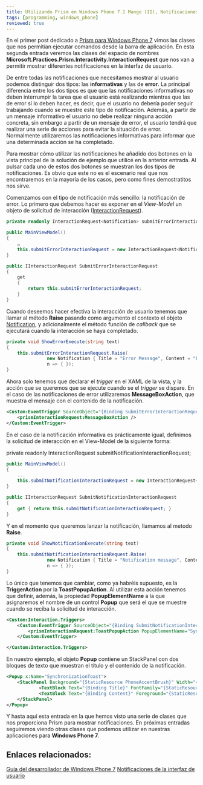 ```yaml
---
title: Utilizando Prism en Windows Phone 7.1 Mango (II), Notificaciones
tags: [programming, windows_phone]
reviewed: true
---
```

En el primer post dedicado a [Prism para Windows Phone 7](/utilizando-prism-en-windows-phone-7-1-mango-i/) vimos las clases que nos permitían ejecutar comandos desde la barra de aplicación. En esta segunda entrada veremos las clases del espacio de nombres **Microsoft.Practices.Prism.Interactivity.InteractionRequest** que nos van a permitir mostrar diferentes notificaciones en la interfaz de usuario.

De entre todas las notificaciones que necesitamos mostrar al usuario podemos distinguir dos tipos: las **informativas** y las de **error**. La principal diferencia entre los dos tipos es que que las notificaciones informativas no deben interrumpir la tarea que el usuario está realizando mientras que las de error sí lo deben hacer, es decir, que el usuario no debería poder seguir trabajando cuando se muestre este tipo de notificación. Además, a partir de un mensaje informativo el usuario no debe realizar ninguna acción concreta, sin embargo a partir de un mensaje de error, el usuario tendrá que realizar una serie de acciones para evitar la situación de error. Normalmente utilizaremos las notificaciones informativas para informar que una determinada acción se ha completado.

Para mostrar cómo utilizar las notificaciones he añadido dos botones en la vista principal de la solución de ejemplo que utilicé en la anterior entrada. Al pulsar cada uno de estos dos botones se muestran los dos tipos de notificaciones. Es obvio que este no es el escenario real que nos encontraremos en la mayoría de los casos, pero como fines demostratitos nos sirve.

Comenzamos con el tipo de notificación más sencillo: la notificación de error. Lo primero que debemos hacer es exponer en el _View-Model_ un objeto de solicitud de interacción ([InteractionRequest](http://msdn.microsoft.com/en-us/library/gg431432(v=PandP.39).aspx)).

```cs
private readonly InteractionRequest<Notification> submitErrorInteractionRequest;

public MainViewModel() 
{ 
    … 
    this.submitErrorInteractionRequest = new InteractionRequest<Notification>(); 
}

public IInteractionRequest SubmitErrorInteractionRequest 
{ 
    get 
    { 
        return this.submitErrorInteractionRequest; 
    } 
}
```
Cuando deseemos hacer efectiva la interacción de usuario tenemos que llamar al método **Raise** pasando como argumento el contexto el objeto [Notification](http://msdn.microsoft.com/en-us/library/microsoft.practices.prism.interactivity.interactionrequest.notification(v=pandp.39).aspx), y adicionalmente el método función de _callback_ que se ejecutará cuando la interacción se haya completado.

```cs
private void ShowErrorExecute(string text)
{
    this.submitErrorInteractionRequest.Raise(
               new Notification { Title = "Error Message", Content = "Este es un mensaje que bloquea la acción del usuario." },
               n => { });
}
```

Ahora solo tenemos que declarar el _trigger_ en el XAML de la vista, y la acción que se queremos que se ejecute cuando se el _trigger_ se dispare. En el caso de las notificaciones de error utilizaremos **MessageBoxAction**, que muestra el mensaje con el contenido de la notificación.

```xml
<Custom:EventTrigger SourceObject="{Binding SubmitErrorInteractionRequest}" EventName="Raised">
    <prismInteractionRequest:MessageBoxAction />
</Custom:EventTrigger>
```

En el caso de la notificación informativa es prácticamente igual, definimos la solicitud de interacción en el View-Model de la siguiente forma:

private readonly InteractionRequest<Notification> submitNotificationInteractionRequest;

```cs
public MainViewModel()
{
    ...
    this.submitNotificationInteractionRequest = new InteractionRequest<Notification>();
}

public IInteractionRequest SubmitNotificationInteractionRequest
{
    get { return this.submitNotificationInteractionRequest; }
}
```

Y en el momento que queremos lanzar la notificación, llamamos al metodo **Raise**.

```cs
private void ShowNotificationExecute(string text)
{
    this.submitNotificationInteractionRequest.Raise(
               new Notification { Title = "Notification message", Content = "Este es un mensaje que no bloquea la acción del usuario y desaparece a los 6 segundos." },
               n => { });
}
```

Lo único que tenemos que cambiar, como ya habréis supuesto, es la **TriggerAction** por la **ToastPopupAction**. Al utilizar esta acción tenemos que definir, además, la propiedad **PopupElementName** a la que asignaremos el nombre de un control **Popup** que será el que se muestre cuando se reciba la solicitud de interacción.

```xml
<Custom:Interaction.Triggers>
    <Custom:EventTrigger SourceObject="{Binding SubmitNotificationInteractionRequest}" EventName="Raised">
        <prismInteractionRequest:ToastPopupAction PopupElementName="SynchronizationToast" />
    </Custom:EventTrigger>

</Custom:Interaction.Triggers>
```

En nuestro ejemplo, el objeto **Popup** contiene un StackPanel con dos bloques de texto que muestran el título y el contenido de la notificación.

```xml
<Popup x:Name="SynchronizationToast">
    <StackPanel Background="{StaticResource PhoneAccentBrush}" Width="480">
            <TextBlock Text="{Binding Title}" FontFamily="{StaticResource PhoneFontFamilySemiBold}" Foreground="{StaticResource PhoneForegroundBrush}" TextWrapping="Wrap" Margin="15,5,15,5" />
            <TextBlock Text="{Binding Content}" Foreground="{StaticResource PhoneForegroundBrush}" TextWrapping="Wrap" Margin="15,5,15,5" />
    </StackPanel>
</Popup>
```

Y hasta aquí esta entrada en la que hemos visto una serie de clases que nos proporciona Prism para mostrar notificaciones. En próximas entradas seguiremos viendo otras clases que podemos utilizar en nuestras aplicaciones para **Windows Phone 7**.

Enlaces relacionados:
---
[Guia del desarrollador de Windows Phone 7](http://msdn.microsoft.com/es-es/library/gg490765.aspx) 
[Notificaciones de la interfaz de usuario](http://msdn.microsoft.com/es-es/library/gg490771.aspx#sec16) 


